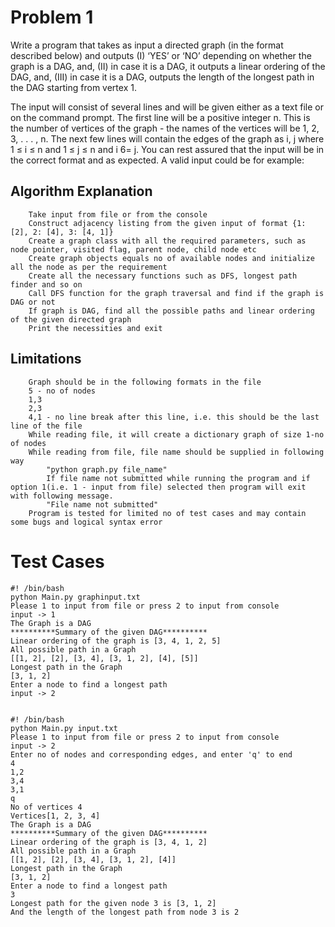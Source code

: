 Problem 1
=========

Write a program that takes as input a directed graph (in the format described below) and outputs (I) ‘YES’ or ‘NO’ depending on whether the graph is a DAG, and, (II) in case it is a DAG, it outputs a linear ordering of the DAG, and, (III) in case it is a DAG, outputs the length of the longest path in the DAG starting from vertex 1.

The input will consist of several lines and will be given either as a text file or on the command prompt. The first line will be a positive integer n. This is the number of vertices of the graph - the names of the vertices will be 1, 2, 3, . . . , n. The next few lines will contain the edges of the graph as i, j where 1 ≤ i ≤ n and 1 ≤ j ≤ n and i 6= j. You can rest assured that the input will be in the correct format and as expected. A valid input could be for example:

Algorithm Explanation
---------------------

        Take input from file or from the console 
        Construct adjacency listing from the given input of format {1: [2], 2: [4], 3: [4, 1]}
        Create a graph class with all the required parameters, such as node pointer, visited flag, parent node, child node etc 
        Create graph objects equals no of available nodes and initialize all the node as per the requirement
        Create all the necessary functions such as DFS, longest path finder and so on 
        Call DFS function for the graph traversal and find if the graph is DAG or not
        If graph is DAG, find all the possible paths and linear ordering of the given directed graph
        Print the necessities and exit

Limitations
-----------

        Graph should be in the following formats in the file 
        5 - no of nodes 
        1,3
        2,3
        4,1 - no line break after this line, i.e. this should be the last line of the file
        While reading file, it will create a dictionary graph of size 1-no of nodes 
        While reading from file, file name should be supplied in following way
            "python graph.py file_name"
            If file name not submitted while running the program and if option 1(i.e. 1 - input from file) selected then program will exit with following message. 
            "File name not submitted"
        Program is tested for limited no of test cases and may contain some bugs and logical syntax error
        
        

Test Cases
==========


    #! /bin/bash
    python Main.py graphinput.txt
    Please 1 to input from file or press 2 to input from console
    input -> 1
    The Graph is a DAG
    **********Summary of the given DAG**********
    Linear ordering of the graph is [3, 4, 1, 2, 5]
    All possible path in a Graph
    [[1, 2], [2], [3, 4], [3, 1, 2], [4], [5]]
    Longest path in the Graph
    [3, 1, 2]
    Enter a node to find a longest path
    input -> 2


    #! /bin/bash
    python Main.py input.txt
    Please 1 to input from file or press 2 to input from console
    input -> 2
    Enter no of nodes and corresponding edges, and enter 'q' to end
    4
    1,2
    3,4
    3,1
    q
    No of vertices 4
    Vertices[1, 2, 3, 4]
    The Graph is a DAG
    **********Summary of the given DAG**********
    Linear ordering of the graph is [3, 4, 1, 2]
    All possible path in a Graph
    [[1, 2], [2], [3, 4], [3, 1, 2], [4]]
    Longest path in the Graph
    [3, 1, 2]
    Enter a node to find a longest path
    3
    Longest path for the given node 3 is [3, 1, 2]
    And the length of the longest path from node 3 is 2